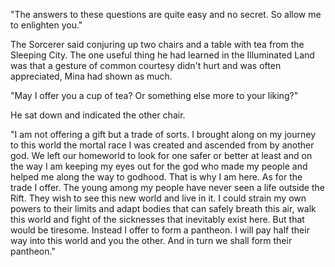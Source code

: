 "The answers to these questions are quite easy and no secret. So allow me to enlighten you."

The Sorcerer said conjuring up two chairs and a table with tea from the Sleeping City. The one useful thing he had learned in the Illuminated Land was that a gesture of common courtesy didn't hurt and was often appreciated, Mina had shown as much.

"May I offer you a cup of tea? Or something else more to your liking?"

He sat down and indicated the other chair.

"I am not offering a gift but a trade of sorts. I brought along on my journey to this world the mortal race I was created and ascended from by another god. We left our homeworld to look for one safer or better at least and on the way I am keeping my eyes out for the god who made my people and helped me along the way to godhood. That is why I am here. As for the trade I offer. The young among my people have never seen a life outside the Rift. They wish to see this new world and live in it. I could strain my own powers to their limits and adapt bodies that can safely breath this air, walk this world and fight of the sicknesses that inevitably exist here. But that would be tiresome. Instead I offer to form a pantheon. I will pay half their way into this world and you the other. And in turn we shall form their pantheon."